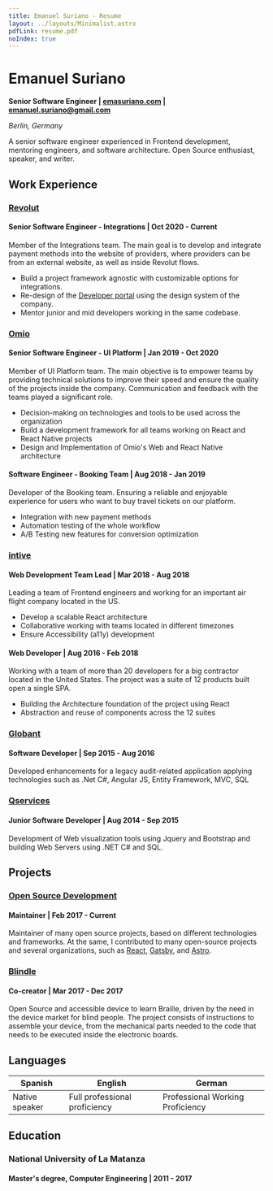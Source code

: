 ```yaml
---
title: Emanuel Suriano - Resume
layout: ../layouts/Minimalist.astro
pdfLink: resume.pdf
noIndex: true
---
```


# Emanuel Suriano

**Senior Software Engineer | [emasuriano.com](https://emasuriano.com/) | emanuel.suriano@gmail.com**

_Berlin, Germany_

A senior software engineer experienced in Frontend development, mentoring engineers, and software architecture. Open Source enthusiast, speaker, and writer.

## Work Experience

### [Revolut](https://www.revolut.com/)

#### Senior Software Engineer - Integrations | Oct 2020 - Current

Member of the Integrations team. The main goal is to develop and integrate payment methods into the website of providers, where providers can be from an external website, as well as inside Revolut flows.

- Build a project framework agnostic with customizable options for integrations.
- Re-design of the [Developer portal](https://developer.revolut.com/) using the design system of the company.
- Mentor junior and mid developers working in the same codebase.

### [Omio](https://www.omio.com/)

#### Senior Software Engineer - UI Platform | Jan 2019 - Oct 2020

Member of UI Platform team. The main objective is to empower teams by providing technical solutions to improve their speed and ensure the quality of the projects inside the company. Communication and feedback with the teams played a significant role.

- Decision-making on technologies and tools to be used across the organization
- Build a development framework for all teams working on React and React Native projects
- Design and Implementation of Omio's Web and React Native architecture

#### Software Engineer - Booking Team | Aug 2018 - Jan 2019

Developer of the Booking team. Ensuring a reliable and enjoyable experience for users who want to buy travel tickets on our platform.

- Integration with new payment methods
- Automation testing of the whole workflow
- A/B Testing new features for conversion optimization

### [intive](https://intive.com/)

#### Web Development Team Lead | Mar 2018 - Aug 2018

Leading a team of Frontend engineers and working for an important air flight company located in the US.

- Develop a scalable React architecture
- Collaborative working with teams located in different timezones
- Ensure Accessibility (a11y) development

#### Web Developer | Aug 2016 - Feb 2018

Working with a team of more than 20 developers for a big contractor located in the United States. The project was a suite of 12 products built open a single SPA.

- Building the Architecture foundation of the project using React
- Abstraction and reuse of components across the 12 suites

### [Globant](https://www.globant.com/)

#### Software Developer | Sep 2015 - Aug 2016

Developed enhancements for a legacy audit-related application applying technologies such as .Net C#, Angular JS, Entity Framework, MVC, SQL

### [Qservices](https://www.qservices.com.ar/)

#### Junior Software Developer | Aug 2014 - Sep 2015

Development of Web visualization tools using Jquery and Bootstrap and building Web Servers using .NET C# and SQL.

## Projects

### [Open Source Development](github.com/EmaSuriano/)

#### Maintainer | Feb 2017 - Current

Maintainer of many open source projects, based on different technologies and frameworks. At the same, I contributed to many open-source projects and several organizations, such as [React](https://reactjs.org/), [Gatsby](https://reactjs.org/), and [Astro](https://astro.build/).

### [Blindle](https://blindle.github.io/page1.html#menu1-2c)

#### Co-creator | Mar 2017 - Dec 2017

Open Source and accessible device to learn Braille, driven by the need in the device market for blind people. The project consists of instructions to assemble your device, from the mechanical parts needed to the code that needs to be executed inside the electronic boards.

## Languages

| Spanish        | English                       | German                           |
| -------------- | ----------------------------- | -------------------------------- |
| Native speaker | Full professional proficiency | Professional Working Proficiency |

## Education

### National University of La Matanza

#### Master's degree, Computer Engineering | 2011 - 2017
